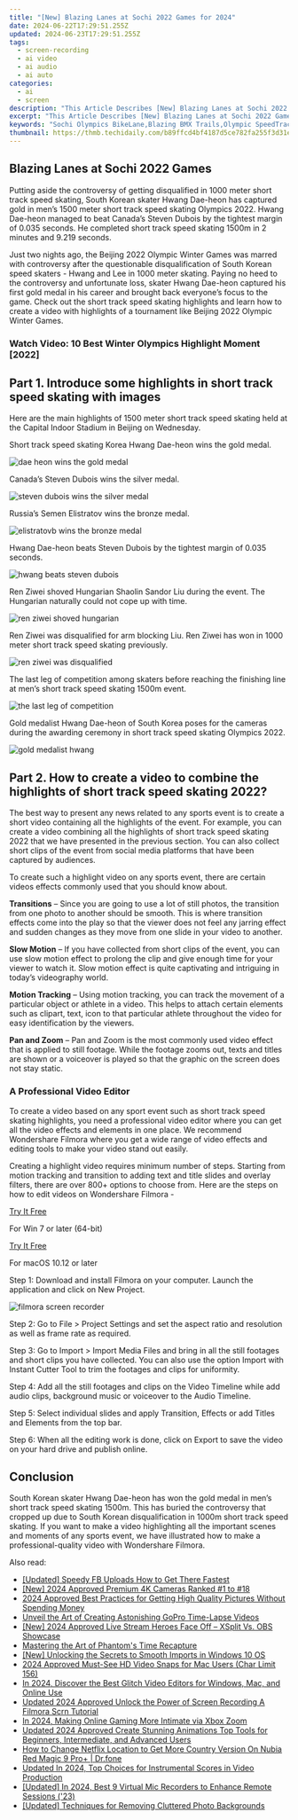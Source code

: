 ```yaml
---
title: "[New] Blazing Lanes at Sochi 2022 Games for 2024"
date: 2024-06-22T17:29:51.255Z
updated: 2024-06-23T17:29:51.255Z
tags: 
  - screen-recording
  - ai video
  - ai audio
  - ai auto
categories: 
  - ai
  - screen
description: "This Article Describes [New] Blazing Lanes at Sochi 2022 Games for 2024"
excerpt: "This Article Describes [New] Blazing Lanes at Sochi 2022 Games for 2024"
keywords: "Sochi Olympics BikeLane,Blazing BMX Trails,Olympic SpeedTracking,Sochi Cycling Events,Winter Games Lanes,Fast Lane Sports Sochi,Ice & Snow Lanes 2022"
thumbnail: https://thmb.techidaily.com/b89ffcd4bf4187d5ce782fa255f3d31e70eba20fbf846963d325dce5a6f79e5f.jpg
---
```


## Blazing Lanes at Sochi 2022 Games

Putting aside the controversy of getting disqualified in 1000 meter short track speed skating, South Korean skater Hwang Dae-heon has captured gold in men’s 1500 meter short track speed skating Olympics 2022\. Hwang Dae-heon managed to beat Canada’s Steven Dubois by the tightest margin of 0.035 seconds. He completed short track speed skating 1500m in 2 minutes and 9.219 seconds.

Just two nights ago, the Beijing 2022 Olympic Winter Games was marred with controversy after the questionable disqualification of South Korean speed skaters - Hwang and Lee in 1000 meter skating. Paying no heed to the controversy and unfortunate loss, skater Hwang Dae-heon captured his first gold medal in his career and brought back everyone’s focus to the game. Check out the short track speed skating highlights and learn how to create a video with highlights of a tournament like Beijing 2022 Olympic Winter Games.

### Watch Video: 10 Best Winter Olympics Highlight Moment \[2022\]

## Part 1\. Introduce some highlights in short track speed skating with images

Here are the main highlights of 1500 meter short track speed skating held at the Capital Indoor Stadium in Beijing on Wednesday.

Short track speed skating Korea Hwang Dae-heon wins the gold medal.

![dae heon wins the gold medal](https://images.wondershare.com/filmora/article-images/dae-heon-wins-the-gold-medal.jpg)

Canada’s Steven Dubois wins the silver medal.

![steven dubois wins the silver medal](https://images.wondershare.com/filmora/article-images/steven-dubois-wins-the-silver-medal.jpg)

Russia’s Semen Elistratov wins the bronze medal.

![elistratovb wins the bronze medal](https://images.wondershare.com/filmora/article-images/elistratov-wins-the-bronze-medal.jpg)

Hwang Dae-heon beats Steven Dubois by the tightest margin of 0.035 seconds.

![hwang beats steven dubois](https://images.wondershare.com/filmora/article-images/hwang-beats-steven-dubois.jpg)

Ren Ziwei shoved Hungarian Shaolin Sandor Liu during the event. The Hungarian naturally could not cope up with time.

![ren ziwei shoved hungarian](https://images.wondershare.com/filmora/article-images/ren-ziwei-shoved-hungarian.jpg)

Ren Ziwei was disqualified for arm blocking Liu. Ren Ziwei has won in 1000 meter short track speed skating previously.

![ren ziwei was disqualified](https://images.wondershare.com/filmora/article-images/ren-ziwei-was-disqualified.jpg)

The last leg of competition among skaters before reaching the finishing line at men’s short track speed skating 1500m event.

![the last leg of competition](https://images.wondershare.com/filmora/article-images/the-last-leg-of-competition.jpg)

Gold medalist Hwang Dae-heon of South Korea poses for the cameras during the awarding ceremony in short track speed skating Olympics 2022.

![gold medalist hwang](https://images.wondershare.com/filmora/article-images/gold-medalist-hwang.jpg)

## Part 2\. How to create a video to combine the highlights of short track speed skating 2022?

The best way to present any news related to any sports event is to create a short video containing all the highlights of the event. For example, you can create a video combining all the highlights of short track speed skating 2022 that we have presented in the previous section. You can also collect short clips of the event from social media platforms that have been captured by audiences.

To create such a highlight video on any sports event, there are certain videos effects commonly used that you should know about.

**Transitions** – Since you are going to use a lot of still photos, the transition from one photo to another should be smooth. This is where transition effects come into the play so that the viewer does not feel any jarring effect and sudden changes as they move from one slide in your video to another.

**Slow Motion** – If you have collected from short clips of the event, you can use slow motion effect to prolong the clip and give enough time for your viewer to watch it. Slow motion effect is quite captivating and intriguing in today’s videography world.

**Motion Tracking** – Using motion tracking, you can track the movement of a particular object or athlete in a video. This helps to attach certain elements such as clipart, text, icon to that particular athlete throughout the video for easy identification by the viewers.

**Pan and Zoom** – Pan and Zoom is the most commonly used video effect that is applied to still footage. While the footage zooms out, texts and titles are shown or a voiceover is played so that the graphic on the screen does not stay static.

### A Professional Video Editor

To create a video based on any sport event such as short track speed skating highlights, you need a professional video editor where you can get all the video effects and elements in one place. We recommend Wondershare Filmora where you get a wide range of video effects and editing tools to make your video stand out easily.

Creating a highlight video requires minimum number of steps. Starting from motion tracking and transition to adding text and title slides and overlay filters, there are over 800+ options to choose from. Here are the steps on how to edit videos on Wondershare Filmora -

[Try It Free](https://tools.techidaily.com/wondershare/filmora/download/)

For Win 7 or later (64-bit)

[Try It Free](https://tools.techidaily.com/wondershare/filmora/download/)

For macOS 10.12 or later

Step 1: Download and install Filmora on your computer. Launch the application and click on New Project.

![filmora screen recorder](https://images.wondershare.com/filmora/article-images/filmora-record-screen.jpg)

Step 2: Go to File > Project Settings and set the aspect ratio and resolution as well as frame rate as required.

Step 3: Go to Import > Import Media Files and bring in all the still footages and short clips you have collected. You can also use the option Import with Instant Cutter Tool to trim the footages and clips for uniformity.

Step 4: Add all the still footages and clips on the Video Timeline while add audio clips, background music or voiceover to the Audio Timeline.

Step 5: Select individual slides and apply Transition, Effects or add Titles and Elements from the top bar.

Step 6: When all the editing work is done, click on Export to save the video on your hard drive and publish online.

## Conclusion

South Korean skater Hwang Dae-heon has won the gold medal in men’s short track speed skating 1500m. This has buried the controversy that cropped up due to South Korean disqualification in 1000m short track speed skating. If you want to make a video highlighting all the important scenes and moments of any sports event, we have illustrated how to make a professional-quality video with Wondershare Filmora.


<ins class="adsbygoogle"
     style="display:block"
     data-ad-format="autorelaxed"
     data-ad-client="ca-pub-7571918770474297"
     data-ad-slot="1223367746"></ins>



<ins class="adsbygoogle"
     style="display:block"
     data-ad-client="ca-pub-7571918770474297"
     data-ad-slot="8358498916"
     data-ad-format="auto"
     data-full-width-responsive="true"></ins>


<span class="atpl-alsoreadstyle">Also read:</span>
<div><ul>
<li><a href="https://fox-http.techidaily.com/updated-speedy-fb-uploads-how-to-get-there-fastest/"><u>[Updated] Speedy FB Uploads  How to Get There Fastest</u></a></li>
<li><a href="https://fox-http.techidaily.com/new-2024-approved-premium-4k-cameras-ranked-1-to-18/"><u>[New] 2024 Approved  Premium 4K Cameras  Ranked #1 to #18</u></a></li>
<li><a href="https://fox-http.techidaily.com/2024-approved-best-practices-for-getting-high-quality-pictures-without-spending-money/"><u>2024 Approved  Best Practices for Getting High Quality Pictures Without Spending Money</u></a></li>
<li><a href="https://fox-http.techidaily.com/unveil-the-art-of-creating-astonishing-gopro-time-lapse-videos/"><u>Unveil the Art of Creating Astonishing GoPro Time-Lapse Videos</u></a></li>
<li><a href="https://fox-http.techidaily.com/new-2024-approved-live-stream-heroes-face-off-xsplit-vs-obs-showcase/"><u>[New] 2024 Approved  Live Stream Heroes Face Off – XSplit Vs. OBS Showcase</u></a></li>
<li><a href="https://fox-http.techidaily.com/mastering-the-art-of-phantoms-time-recapture/"><u>Mastering the Art of Phantom's Time Recapture</u></a></li>
<li><a href="https://fox-http.techidaily.com/new-unlocking-the-secrets-to-smooth-imports-in-windows-10-os/"><u>[New] Unlocking the Secrets to Smooth Imports in Windows 10 OS</u></a></li>
<li><a href="https://remote-screen-capture.techidaily.com/2024-approved-must-see-hd-video-snaps-for-mac-users-char-limit-156/"><u>2024 Approved  Must-See HD Video Snaps for Mac Users (Char Limit  156)</u></a></li>
<li><a href="https://ai-vdieo-software.techidaily.com/in-2024-discover-the-best-glitch-video-editors-for-windows-mac-and-online-use/"><u>In 2024, Discover the Best Glitch Video Editors for Windows, Mac, and Online Use</u></a></li>
<li><a href="https://smart-video-editing.techidaily.com/updated-2024-approved-unlock-the-power-of-screen-recording-a-filmora-scrn-tutorial/"><u>Updated 2024 Approved Unlock the Power of Screen Recording A Filmora Scrn Tutorial</u></a></li>
<li><a href="https://extra-approaches.techidaily.com/in-2024-making-online-gaming-more-intimate-via-xbox-zoom/"><u>In 2024, Making Online Gaming More Intimate via Xbox Zoom</u></a></li>
<li><a href="https://video-creation-software.techidaily.com/updated-2024-approved-create-stunning-animations-top-tools-for-beginners-intermediate-and-advanced-users/"><u>Updated 2024 Approved Create Stunning Animations Top Tools for Beginners, Intermediate, and Advanced Users</u></a></li>
<li><a href="https://fake-location.techidaily.com/how-to-change-netflix-location-to-get-more-country-version-on-nubia-red-magic-9-proplus-drfone-by-drfone-virtual-android/"><u>How to Change Netflix Location to Get More Country Version On Nubia Red Magic 9 Pro+ | Dr.fone</u></a></li>
<li><a href="https://voice-adjusting.techidaily.com/updated-in-2024-top-choices-for-instrumental-scores-in-video-production/"><u>Updated In 2024, Top Choices for Instrumental Scores in Video Production</u></a></li>
<li><a href="https://screen-sharing-recording.techidaily.com/updated-in-2024-best-9-virtual-mic-recorders-to-enhance-remote-sessions-23/"><u>[Updated] In 2024, Best 9 Virtual Mic Recorders to Enhance Remote Sessions ('23)</u></a></li>
<li><a href="https://some-skills.techidaily.com/updated-techniques-for-removing-cluttered-photo-backgrounds/"><u>[Updated] Techniques for Removing Cluttered Photo Backgrounds</u></a></li>
</ul></div>
